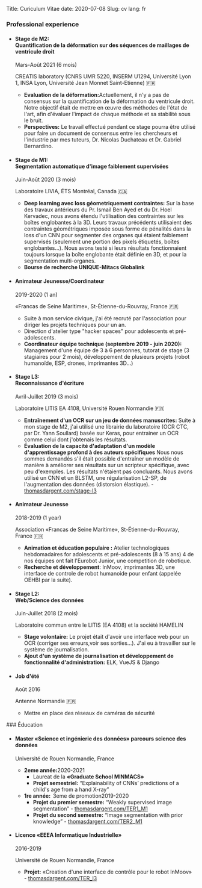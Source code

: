 Title: Curiculum Vitae
date: 2020-07-08
Slug: cv
lang: fr

### Professional experience 
<ul class="cv">
<li>
   <span class="datecont">
        <h4><span>
                <span class="light">Stage de M2:</span><br/>
                Quantification de la déformation sur des séquences de maillages de ventricule droit
            </span>
        </h4>
        <span class="date">Mars-Août 2021 (6 mois)</span>
    </span>
    <p class="place">CREATIS laboratory (CNRS UMR 5220, INSERM U1294, Université Lyon 1, INSA Lyon, Université Jean Monnet Saint-Etienne) 🇫🇷</p>
    <ul>
        <li><b>Evaluation de la déformation:</b>Actuellement, il n'y a pas de consensus
             sur la quantification de la déformation du ventricule droit. Notre objectif était de mettre en œuvre des
             méthodes de l'état de l'art, afin d'évaluer l'impact de chaque méthode et sa
             stabilité sous le bruit.</li>
        <li><b>Perspectives:</b> Le travail effectué pendant ce stage pourra être
            utilisé pour faire un document de consensus entre les chercheurs et l'industrie par mes tuteurs, Dr.&nbsp;Nicolas Duchateau et Dr.&nbsp;Gabriel Bernardino.</li>
    </ul>
</li>


<li>
    <span class="datecont">
        <h4><span>
                <span class="light">Stage de M1:</span><br/>
                Segmentation automatique d'image faiblement supervisées
            </span>
        </h4>
        <span class="date">Juin-Août 2020 (3 mois)</span>
    </span>
    <p class="place">Laboratoire LIVIA, ÉTS Montréal, Canada 🇨🇦</p>
    <ul>
        <li><b>Deep learning avec loss géometriquement contraintes:</b>
            Sur la base des travaux antérieurs du Pr.&nbsp;Ismail Ben Ayed et du Dr.&nbsp;Hoel Kervadec, nous avons étendu l'utilisation des contraintes sur les boîtes englobantes à la 3D.
            Leurs travaux précédents utilisaient des contraintes géométriques imposée sous forme de pénalités dans la loss
            d'un CNN pour segmenter des organes qui étaient faiblement supervisés (seulement une portion
            des pixels
            étiquetés, boîtes englobantes...). Nous avons testé si leurs résultats fonctionnaient toujours lorsque la boîte englobante était définie en 3D, et pour la segmentation multi-organes. </li>
        <li><b>Bourse de recherche UNIQUE-Mitacs Globalink</b></li>
    </ul></li>


<li>
   <span class="datecont">
        <h4><span>
            Animateur Jeunesse/Coordinateur
            </span>
        </h4>
        <span class="date">2019-2020 (1 an)</span>
    </span>
    <p class="place">«Francas de Seine Maritime», St-Étienne-du-Rouvray, France 🇫🇷</p>
    <ul>
        <li> Suite à mon service civique, j'ai été recruté par l'association pour diriger les projets techniques pour un an.</li>
        <li>Direction d'atelier type "hacker spaces" pour adolescents et pré-adolescents.</li>
        <li><b>Coordinateur équipe technique (septembre 2019 - juin 2020):</b> Management d'une équipe de 3 à 6 personnes, tutorat de stage (3 stagiaires pour 2 mois), développement de plusieurs projets (robot humanoïde, ESP, drones, imprimantes 3D...)</li>
    </ul>
</li>

<li>
    <span class="datecont">
        <h4><span>
                <span class="light">Stage L3:</span><br/>
                Reconnaissance d'écriture
            </span>
        </h4>
        <span class="date">Avril-Juillet 2019 (3 mois)</span>
    </span>
    <p class="place">Laboratoire LITIS EA 4108, Université Rouen Normandie 🇫🇷</p>
    <ul>
        <li><b>Entraînement d'un OCR sur un jeu de données manuscrites:</b>
            Suite à mon stage de M2, j'ai utilisé une librairie du laboratoire (OCR CTC, par Dr.&nbsp;Yann Soullard)
            basée sur Keras, pour entrainer un OCR comme celui dont j'obtenais les résultats.</li>
        <li><b>Évaluation de la capacité d'adaptation d'un modèle d'apprentissage profond à des auteurs spécifiques</b>
        Nous nous sommes demandés s'il était possible d'entraîner un modèle de manière à améliorer ses résultats sur un scripteur spécifique, avec peu d'exemples.
        Les résultats n'étaient pas concluants. Nous avons utilisé un CNN et un BLSTM,
        une régularisation L2-SP, de l'augmentation des données (distorsion élastique). - <a href="http://thomasdargent.com/stage-l3">thomasdargent.com/stage-l3</a>
        </li>
    </ul>
</li>
<li>
    <span class="datecont">
        <h4><span>
            Animateur Jeunesse
            </span>
        </h4>
        <span class="date">2018-2019 (1 year)</span>
    </span>
    <p class="place">Association «Francas de Seine Maritime», St-Étienne-du-Rouvray, France 🇫🇷</p>
    <ul>
        <li><b>Animation et éducation populaire :</b>
            Atelier technologiques hebdomadaires for adolescents et pré-adolescents (8 à 15 ans)
            4 de nos équipes ont fait l'Eurobot Junior, une competition de robotique.</li>
        <li><b>Recherche et développement</b>: InMoov, imprimantes 3D, une interface de controle de robot humanoide pour enfant (appelée OEHBI par la suite).</li>
    </ul>
</li>
<li>
    <span class="datecont">
        <h4><span>
            <span class="light">Stage L2:</span><br/> Web/Science des données
            </span>
        </h4>
        <span class="date">Juin-Juillet 2018 (2 mois)</span>
    </span>
    <p class="place">Laboratoire commun entre le LITIS (EA 4108) et la société HAMELIN</p>
    <ul>
        <li><b>Stage volontaire:</b>
            Le projet était d'avoir une interface web pour un OCR (corriger ses erreurs,voir ses sorties...). J'ai eu à travailler sur le système de journalisation.</li>
        <li><b>Ajout d'un système de journalisation et développement de fonctionnalité d'administration:</b>
            ELK, VueJS & Django
        </li>
    </ul>
</li>

<li>
    <span class="datecont">
        <h4><span>
            Job d'été
            </span>
        </h4>
        <span class="date">Août 2016</span>
    </span>
    <p class="place">Antenne Normandie 🇫🇷  </p>
    <ul><li>Mettre en place des réseaux de caméras de sécurité</li></ul>
</li>

</ul>
### Éducation 
<ul class="cv">
<li><h4>Master «Science et ingénierie des données» parcours science des données</h4>
    <p class="place">Université de Rouen Normandie, France</p>
    <ul>
        <li class="nodot">
            <span class="datecont">
                <b>2eme année:</b><span class="date">2020-2021</span>
            </span>
            <ul>
                <li>Laureat de la <b>«Graduate School MINMACS»</b></li>
                <li><b>Projet semestriel:</b> “Explainability of CNNs’ predictions of a child's age from a hand X-ray”</li>
            </ul>
        </li>
        <li class="nodot">
            <span class="datecont">
                <span><b>1re année: &nbsp;</b>3eme de promotion</span><span class="date">2019-2020</span>
            </span>
            <ul>
                <li><b>Projet du premier semestre:</b> “Weakly supervised image segmentation” - <a href="http://thomasdargent.com/TER1_M1">thomasdargent.com/TER1_M1</a></li>
                <li><b>Projet du second semestre:</b> “Image segmentation with prior knowledge” - <a href="http://thomasdargent.com/TER2_M1">thomasdargent.com/TER2_M1</a></li>
            </ul>
        </li>
    </ul>
</li>
<li>
    <span class="datecont">
        <h4>Licence «EEEA Informatique Industrielle»</h4>
        <span class="date">2016-2019</span>
    </span>
    <p class="place">Université de Rouen Normandie, France</p>
    <ul>
        <li><b>Projet:</b> «Creation d'une interface de contrôle pour le robot InMoov» - <a href="http://thomasdargent.com/TER_l3">thomasdargent.com/TER_l3</a></li>
    </ul>



</ul>
